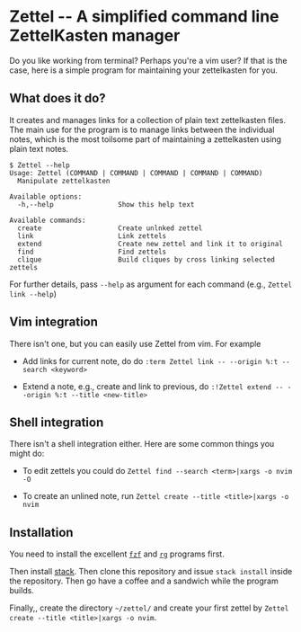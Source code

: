# Zettel -- A simplified command line ZettelKasten manager

Do you like working from terminal? Perhaps you're a vim user?
If that is the case, here is a simple program for maintaining 
your zettelkasten for you.

## What does it do?

It creates and manages links for a collection of plain text
zettelkasten files. The main use for the program is to manage
links between the individual notes, which is the most toilsome
part of maintaining a zettelkasten using plain text notes.

```
$ Zettel --help
Usage: Zettel (COMMAND | COMMAND | COMMAND | COMMAND | COMMAND)
  Manipulate zettelkasten

Available options:
  -h,--help                Show this help text

Available commands:
  create                   Create unlnked zettel
  link                     Link zettels
  extend                   Create new zettel and link it to original
  find                     Find zettels
  clique                   Build cliques by cross linking selected zettels
```

For further details, pass `--help` as argument for each command (e.g., `Zettel link --help`)

## Vim integration

There isn't one, but you can easily use Zettel from vim. For example

* Add links for current note, do do `:term Zettel link -- --origin %:t --search <keyword>`

* Extend a note, e.g.,  create and link to previous, do
  `:!Zettel extend -- --origin %:t --title <new-title>`

## Shell integration

There isn't a shell integration either. Here are some common things you might do:

* To edit zettels you could do `Zettel find --search <term>|xargs -o nvim -O`

* To create an unlined note, run `Zettel create --title <title>|xargs -o nvim`

## Installation

You need to install the excellent [`fzf`](https://github.com/junegunn/fzf) and
[`rg`](https://github.com/BurntSushi/ripgrep) programs first. 

Then install [stack](https://docs.haskellstack.org/en/stable/install_and_upgrade/). Then clone this
repository and issue `stack install` inside the repository. Then go have a coffee and a sandwich
while the program builds.

Finally,, create the directory `~/zettel/` and create your first zettel by
`Zettel create --title <title>|xargs -o nvim`.

